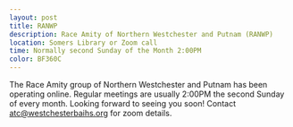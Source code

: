 ```yaml
---
layout: post
title: RANWP 
description: Race Amity of Northern Westchester and Putnam (RANWP)
location: Somers Library or Zoom call
time: Normally second Sunday of the Month 2:00PM
color: BF360C
---
```


The Race Amity group of Northern Westchester and Putnam has been operating
online. Regular meetings are usually 2:00PM the second Sunday of every month.
Looking forward to seeing you soon! Contact <atc@westchesterbaihs.org> for zoom details. 
